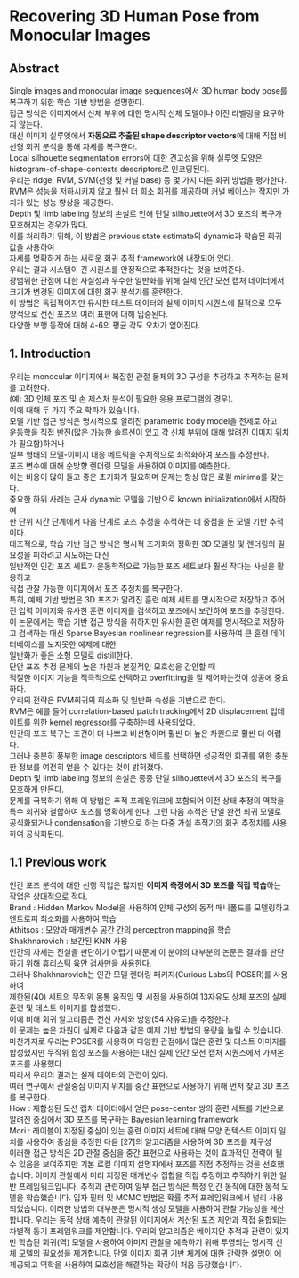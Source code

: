 # Recovering 3D Human Pose from Monocular Images

## Abstract
Single images and monocular image sequences에서 3D human body pose를 복구하기 위한 학습 기반 방법을 설명한다.  
접근 방식은 이미지에서 신체 부위에 대한 명시적 신체 모델이나 이전 라벨링을 요구하지 않는다.  
대신 이미지 실루엣에서 **자동으로 추출된 shape descriptor vectors**에 대해 직접 비선형 회귀 분석을 통해 자세를 복구한다.  
Local silhouette segmentation errors에 대한 견고성을 위해 실루엣 모양은 histogram-of-shape-contexts descriptors로 인코딩된다.  
우리는 ridge, RVM, SVM(선형 및 커널 base) 등 몇 가지 다른 회귀 방법을 평가한다.  
RVM은 성능을 저하시키지 않고 훨씬 더 희소 회귀를 제공하며 커널 베이스는 작지만 가치가 있는 성능 향상을 제공한다.  
Depth 및 limb labeling 정보의 손실로 인해 단일 silhouette에서 3D 포즈의 복구가 모호해지는 경우가 많다.  
이를 처리하기 위해, 이 방법은 previous state estimate의 dynamic과 학습된 회귀 값을 사용하여  
자세를 명확하게 하는 새로운 회귀 추적 framework에 내장되어 있다.  
우리는 결과 시스템이 긴 시퀀스를 안정적으로 추적한다는 것을 보여준다.  
광범위한 관점에 대한 사실성과 우수한 일반화를 위해 실제 인간 모션 캡처 데이터에서 크기가 변경된 이미지에 대한 회귀 분석기를 훈련한다.  
이 방법은 독립적이지만 유사한 테스트 데이터와 실제 이미지 시퀀스에 질적으로 모두 양적으로 전신 포즈의 여러 표현에 대해 입증된다.  
다양한 보행 동작에 대해 4-6의 평균 각도 오차가 얻어진다.  

## 1. Introduction
우리는 monocular 이미지에서 복잡한 관절 물체의 3D 구성을 추정하고 추적하는 문제를 고려한다.  
(예: 3D 인체 포즈 및 손 제스처 분석이 필요한 응용 프로그램의 경우).  
이에 대해 두 가지 주요 학파가 있습니다.  
모델 기반 접근 방식은 명시적으로 알려진 parametric body model을 전제로 하고  
운동학을 직접 반전(많은 가능한 솔루션이 있고 각 신체 부위에 대해 알려진 이미지 위치가 필요함)하거나  
일부 형태의 모델-이미지 대응 메트릭을 수치적으로 최적화하여 포즈를 추정한다.  
포즈 변수에 대해 순방향 렌더링 모델을 사용하여 이미지를 예측한다.  
이는 비용이 많이 들고 좋은 초기화가 필요하며 문제는 항상 많은 로컬 minima를 갖는다.  
중요한 하위 사례는 근사 dynamic 모델을 기반으로 known initialization에서 시작하여  
한 단위 시간 단계에서 다음 단계로 포즈 추정을 추적하는 데 중점을 둔 모델 기반 추적이다.  
대조적으로, 학습 기반 접근 방식은 명시적 초기화와 정확한 3D 모델링 및 렌더링의 필요성을 피하려고 시도하는 대신  
일반적인 인간 포즈 세트가 운동학적으로 가능한 포즈 세트보다 훨씬 작다는 사실을 활용하고  
직접 관찰 가능한 이미지에서 포즈 추정치를 복구한다.  
특히, 예제 기반 방법은 3D 포즈가 알려진 훈련 예제 세트를 명시적으로 저장하고 
주어진 입력 이미지와 유사한 훈련 이미지를 검색하고 포즈에서 보간하여 포즈를 추정한다.  
이 논문에서는 학습 기반 접근 방식을 취하지만 유사한 훈련 예제를 명시적으로 저장하고 검색하는 대신 
Sparse Bayesian nonlinear regression를 사용하여 큰 훈련 데이터베이스를 보지못한 예제에 대한  
일반화가 좋은 소형 모델로 distill한다.  
단안 포즈 추정 문제의 높은 차원과 본질적인 모호성을 감안할 때  
적절한 이미지 기능을 적극적으로 선택하고 overfitting을 잘 제어하는것이 성공에 중요하다.  
우리의 전략은 RVM회귀의 희소화 및 일반화 속성을 기반으로 한다.  
RVM은 예를 들어 correlation-based patch tracking에서 2D displacement 업데이트를 위한 kernel regressor를 구축하는데 사용되었다.  
인간의 포즈 복구는 조건이 더 나쁘고 비선형이며 훨씬 더 높은 차원으로 훨씬 더 어렵다.  
그러나 충분히 풍부한 image descriptors 세트를 선택하면 성공적인 회귀를 위한 충분한 정보를 여전히 얻을 수 있다는 것이 밝혀졌다.  
Depth 및 limb labeling 정보의 손실은 종종 단일 silhouette에서 3D 포즈의 복구를 모호하게 만든다.  
문제를 극복하기 위해 이 방법은 추적 프레임워크에 포함되어 이전 상태 추정의 역학을 특수 회귀와 결합하여 포즈를 명확하게 한다. 
그런 다음 추적은 단일 완전 회귀 모델로 공식화되거나 condensation을 기반으로 하는 다중 가설 추적기의 회귀 추정치를 사용하여 공식화된다.

## 1.1 Previous work
인간 포즈 분석에 대한 선행 작업은 많지만 **이미지 측정에서 3D 포즈를 직접 학습**하는 작업은 상대적으로 적다.  
Brand : Hidden Markov Model을 사용하여 인체 구성의 동적 매니폴드를 모델링하고 엔트로피 최소화를 사용하여 학습  
Athitsos : 모양과 매개변수 공간 간의 perceptron mapping을 학습  
Shakhnarovich :  보간된 KNN 사용  
인간의 자세는 진실을 판단하기 어렵기 때문에 이 분야의 대부분의 논문은 결과를 판단하기 위해 휴리스틱 육안 검사만을 사용한다.  
그러나 Shakhnarovich는 인간 모델 렌더링 패키지(Curious Labs의 POSER)를 사용하여  
제한된(40) 세트의 무작위 몸통 움직임 및 시점을 사용하여 13자유도 상체 포즈의 실제 훈련 및 테스트 이미지를 합성했다.  
이에 비해 회귀 알고리즘은 전신 자세와 방향(54 자유도)을 추정한다.  
이 문제는 높은 차원이 실제로 다음과 같은 예제 기반 방법의 용량을 늘릴 수 있습니다.  
마찬가지로 우리는 POSER를 사용하여 다양한 관점에서 많은 훈련 및 테스트 이미지를 합성했지만 
무작위 합성 포즈를 사용하는 대신 실제 인간 모션 캡처 시퀀스에서 가져온 포즈를 사용했다.  
따라서 우리의 결과는 실제 데이터와 관련이 있다.  
여러 연구에서 관절중심 이미지 위치를 중간 표현으로 사용하기 위해 먼저 찾고 3D 포즈를 복구한다.  
How : 재합성된 모션 캡처 데이터에서 얻은 pose-center 쌍의 훈련 세트를 기반으로 알려진 중심에서 3D 포즈를 복구하는 Bayesian learning framework  
Mori : 레이블이 지정된 중심이 있는 훈련 이미지 세트에 대해 모양 컨텍스트 이미지 일치를 사용하여 중심을 추정한 다음 [27]의 알고리즘을 사용하여 3D 포즈를 재구성  
이러한 접근 방식은 2D 관절 중심을 중간 표현으로 사용하는 것이 효과적인 전략이 될 수 있음을 보여주지만 기본 로컬 이미지 설명자에서 포즈를 직접 추정하는 것을 선호했습니다.
이미지 관찰에서 미리 지정된 매개변수 집합을 직접 추정하고 추적하기 위한 일반 프레임워크입니다. 추적과 관련하여 일부 접근 방식은 특정 인간 동작에 대한 동적 모델을 학습했습니다. 
입자 필터 및 MCMC 방법은 확률 추적 프레임워크에서 널리 사용되었습니다. 이러한 방법의 대부분은 명시적 생성 모델을 사용하여 관찰 가능성을 계산합니다. 
우리는 동적 상태 예측이 관찰된 이미지에서 계산된 포즈 제안과 직접 융합되는 차별적 동기 프레임워크를 제안합니다. 
우리의 알고리즘은 베이지안 추적과 관련이 있지만 학습된 회귀(역) 모델을 사용하여 이미지 관찰을 예측하기 위해 투영되는 명시적 신체 모델의 필요성을 제거합니다. 
단일 이미지 회귀 기반 체계에 대한 간략한 설명이 에 제공되고 역학을 사용하여 모호성을 해결하는 확장이 처음 등장했습니다.
